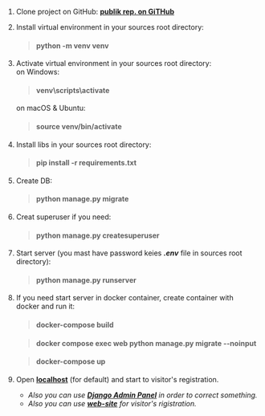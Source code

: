 1. Clone project on GitHub: **[publik rep. on GiTHub](https://github.com/FireSwami/Park)**
2. Install virtual environment in your sources root directory:

    >#### python -m venv venv

3. Activate virtual environment in your sources root directory:<br>
   on Windows:

    >#### venv\scripts\activate
    
    on macOS & Ubuntu:

    >#### source venv/bin/activate

4. Install libs in your sources root directory:

    >#### pip install -r requirements.txt

5. Create DB:

    >#### python manage.py migrate

7. Creat superuser if you need: 

    >#### python manage.py createsuperuser

8. Start server (you mast have password keies ***.env*** file 
   in sources root directory): 

    >#### python manage.py runserver

8. If you need start server in docker container,
   create container with docker and run it:
    
    >#### docker-compose build
   
    >#### docker compose exec web python manage.py migrate --noinput

    >#### docker-compose up
   
9. Open **[localhost](http://127.0.0.1:8000/)** 
    (for default) and start to visitor's registration.
     - *Also you can use **[Django Admin Panel](http://127.0.0.1:8000/admin/)** 
   in order to correct something.*
     - *Also you can use **[web-site](http://...)** for visitor's rigistration.*
